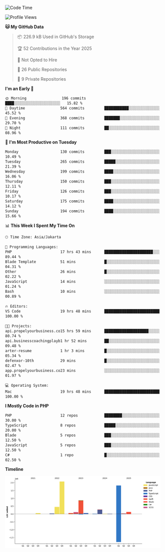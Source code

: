 <!--START_SECTION:waka-->
![Code Time](http://img.shields.io/badge/Code%20Time-884%20hrs%2018%20mins-blue)

![Profile Views](http://img.shields.io/badge/Profile%20Views-0-blue)

**🐱 My GitHub Data** 

> 📦 226.9 kB Used in GitHub's Storage 
 > 
> 🏆 52 Contributions in the Year 2025
 > 
> 🚫 Not Opted to Hire
 > 
> 📜 26 Public Repositories 
 > 
> 🔑 9 Private Repositories 
 > 
**I'm an Early 🐤** 

```text
🌞 Morning                196 commits         ████░░░░░░░░░░░░░░░░░░░░░   15.82 % 
🌆 Daytime                564 commits         ███████████░░░░░░░░░░░░░░   45.52 % 
🌃 Evening                368 commits         ███████░░░░░░░░░░░░░░░░░░   29.70 % 
🌙 Night                  111 commits         ██░░░░░░░░░░░░░░░░░░░░░░░   08.96 % 
```
📅 **I'm Most Productive on Tuesday** 

```text
Monday                   130 commits         ███░░░░░░░░░░░░░░░░░░░░░░   10.49 % 
Tuesday                  265 commits         █████░░░░░░░░░░░░░░░░░░░░   21.39 % 
Wednesday                199 commits         ████░░░░░░░░░░░░░░░░░░░░░   16.06 % 
Thursday                 150 commits         ███░░░░░░░░░░░░░░░░░░░░░░   12.11 % 
Friday                   126 commits         ███░░░░░░░░░░░░░░░░░░░░░░   10.17 % 
Saturday                 175 commits         ████░░░░░░░░░░░░░░░░░░░░░   14.12 % 
Sunday                   194 commits         ████░░░░░░░░░░░░░░░░░░░░░   15.66 % 
```


📊 **This Week I Spent My Time On** 

```text
🕑︎ Time Zone: Asia/Jakarta

💬 Programming Languages: 
PHP                      17 hrs 43 mins      ██████████████████████░░░   89.44 % 
Blade Template           51 mins             █░░░░░░░░░░░░░░░░░░░░░░░░   04.31 % 
Other                    26 mins             █░░░░░░░░░░░░░░░░░░░░░░░░   02.22 % 
JavaScript               14 mins             ░░░░░░░░░░░░░░░░░░░░░░░░░   01.24 % 
Bash                     10 mins             ░░░░░░░░░░░░░░░░░░░░░░░░░   00.89 % 

🔥 Editors: 
VS Code                  19 hrs 48 mins      █████████████████████████   100.00 % 

🐱‍💻 Projects: 
api.propelyourbusiness.co15 hrs 59 mins      ████████████████████░░░░░   80.74 % 
api.businesscoachingplayb1 hr 52 mins        ██░░░░░░░░░░░░░░░░░░░░░░░   09.48 % 
arter-resume             1 hr 3 mins         █░░░░░░░░░░░░░░░░░░░░░░░░   05.34 % 
defenxor-10th            29 mins             █░░░░░░░░░░░░░░░░░░░░░░░░   02.47 % 
app.propelyourbusiness.co23 mins             ░░░░░░░░░░░░░░░░░░░░░░░░░   01.97 % 

💻 Operating System: 
Mac                      19 hrs 48 mins      █████████████████████████   100.00 % 
```

**I Mostly Code in PHP** 

```text
PHP                      12 repos            ████████░░░░░░░░░░░░░░░░░   30.00 % 
TypeScript               8 repos             █████░░░░░░░░░░░░░░░░░░░░   20.00 % 
Blade                    5 repos             ███░░░░░░░░░░░░░░░░░░░░░░   12.50 % 
JavaScript               5 repos             ███░░░░░░░░░░░░░░░░░░░░░░   12.50 % 
C#                       1 repo              █░░░░░░░░░░░░░░░░░░░░░░░░   02.50 % 
```



**Timeline**

![Lines of Code chart](https://raw.githubusercontent.com/brstreet2/brstreet2/main/assets/bar_graph.png)


<!--END_SECTION:waka-->
